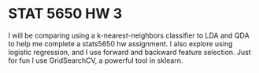 # STAT 5650 HW 3

I will be comparing using a k-nearest-neighbors classifier to LDA and QDA to help me complete a stats5650 hw assignment. I also explore using logistic regression, and I use forward and backward feature selection. Just for fun I use GridSearchCV, a powerful tool in sklearn.
